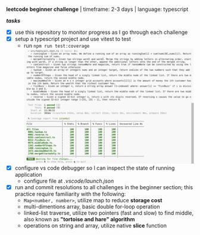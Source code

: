 **leetcode beginner challenge** | timeframe: 2-3 days | language: typescript

***tasks***
- [x] use this repository to monitor progress as I go through each challenge
- [x] setup a typescript project and use vitest to test
  * run ```npm run test:coverage```
  ![](src/tests/coverage.png)
- [x] configure vs code debugger so I can inspect the state of running application   
  * configure file at *.vscode/launch.json*
- [x] run and commit resolutions to all challenges in the beginner section;  this practice require familiarity with the following:
  * ```Map<number, number>```, utilize map to reduce **storage cost**
  * multi-dimentions array, basic double for-loop operation
  * linked-list traverse, utilize two pointers (fast and slow) to find middle, also known as **"tortoise and hare" algorithm**
  * operations on string and array, utilize native **slice** function

